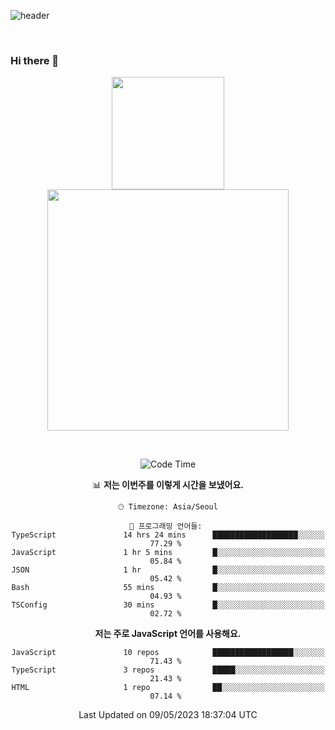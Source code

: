 ![header](https://capsule-render.vercel.app/api?type=waving&amp;color=timeGradient&amp;height=300&amp;section=header&amp;animation=fadeIn&amp;fontSize=55&amp;fontAlignY=40&amp;text=thornewater%20Github&amp;descSize=30)

<br>


### Hi there 👋

<div align="center">
   <p display="inline">
    <a href="https://github.com/thornewater">
     <img height="180" src="https://github-readme-stats.vercel.app/api?username=thornewater&theme=radical&show_icons=true" />
     <img width="386" src="https://github-readme-stats.vercel.app/api/top-langs/?username=thornewater&layout=compact&theme=radical&show_icons=true" />
    </a>
  </p>





<br>


<!--START_SECTION:waka-->
![Code Time](http://img.shields.io/badge/Code%20Time-280%20hrs%2050%20mins-blue)

📊 **저는 이번주를 이렇게 시간을 보냈어요.** 

```text
🕑︎ Timezone: Asia/Seoul

💬 프로그래밍 언어들: 
TypeScript               14 hrs 24 mins      ███████████████████░░░░░░   77.29 % 
JavaScript               1 hr 5 mins         █░░░░░░░░░░░░░░░░░░░░░░░░   05.84 % 
JSON                     1 hr                █░░░░░░░░░░░░░░░░░░░░░░░░   05.42 % 
Bash                     55 mins             █░░░░░░░░░░░░░░░░░░░░░░░░   04.93 % 
TSConfig                 30 mins             █░░░░░░░░░░░░░░░░░░░░░░░░   02.72 % 
```

**저는 주로 JavaScript 언어를 사용해요.** 

```text
JavaScript               10 repos            ██████████████████░░░░░░░   71.43 % 
TypeScript               3 repos             █████░░░░░░░░░░░░░░░░░░░░   21.43 % 
HTML                     1 repo              ██░░░░░░░░░░░░░░░░░░░░░░░   07.14 % 
```




 Last Updated on 09/05/2023 18:37:04 UTC
<!--END_SECTION:waka-->


<!--
**thornewater/thornewater** is a ✨ _special_ ✨ repository because its `README.md` (this file) appears on your GitHub profile.

Here are some ideas to get you started:

- 🔭 I’m currently working on ...
- 🌱 I’m currently learning ...
- 👯 I’m looking to collaborate on ...
- 🤔 I’m looking for help with ...
- 💬 Ask me about ...
- 📫 How to reach me: ...
- 😄 Pronouns: ...
- ⚡ Fun fact: ...
-->
